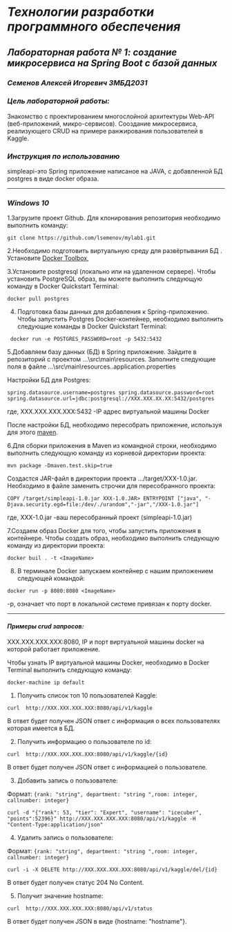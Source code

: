 # *Технологии разработки программного обеспечения*
## *Лабораторная работа № 1: создание микросервиса на Spring Boot с базой данных*
### *Семенов Алексей Игоревич ЗМБД2031*
### *Цель лабораторной работы:*
Знакомство с проектированием многослойной архитектуры Web-API (веб-приложений, микро-сервисов).
Сооздание микросервиса, реализующего CRUD  на примере ранжирования пользователей в Kaggle.
### *Инструкция по использованию*
simpleapi-это Spring приложение написаное на JAVA, с добавленной БД postgres в виде docker образа.

---
### *Windows 10*

1.Загрузите проект Github. Для клонирования репозитория необходимо выполнить команду:


`git clone https://github.com/lsemenov/mylab1.git`


2.Необходимо подготовить виртуальную среду для развёртывания БД . Установите [Docker Toolbox](https://github.com/docker/toolbox/releases), 


3.Установите postgresql  (локально или на удаленном сервере). Чтобы установить PostgreSQL образ, вы можете выполнить следующую команду в Docker Quickstart Terminal:


`docker pull postgres`


4. Подготовка базы данных для добавления к Spring-приложению. Чтобы запустить Postgres Docker-контейнер, необходимо выполнить следующие команды в Docker Quickstart Terminal:

` docker run -e POSTGRES_PASSWORD=root -p 5432:5432`


5.Добавляем базу данных (БД) в Spring приложение. Зайдите в репозиторий с проектом ...\src\main\resources. Заполните следующие поля в файле ...\src\main\resources..application.properties

Настройки БД для Postgres:


`spring.datasource.username=postgres
spring.datasource.password=root
spring.datasource.url=jdbc:postgresql://XXX.XXX.XX.XX:5432/postgres`

где, XXX.XXX.XXX.XXX:5432 -IP адрес виртуальной машины Docker

После настройки БД, необходимо пересобрать приложение, используя для этого [maven](https://maven.apache.org/download.cgi). 

6.Для сборки приложения в Maven из командной строки, необходимо выполнить следующую команду из корневой директории проекта:


`mvn package -Dmaven.test.skip=true`
  
  
  Создастся JAR-файл в директории проекта .../target/XXX-1.0.jar. Необходимо в файле <Dockerfile> заменить строчки для пересобранного проекта:
  
`COPY /target/simpleapi-1.0.jar XXX-1.0.JAR>
ENTRYPOINT ["java", "-Djava.security.egd=file:/dev/./urandom","-jar","/XXX-1.0.jar"]`


где, XXX-1.0.jar -ваш пересобранный проект (simpleapi-1.0.jar)
  

7.Создаем образ Docker для того, чтобы запустить приложения в контейнере. Чтобы создать образ, необходимо выполнить следующую команду из директории проекта:


`docker buil . -t <ImageName>`


8. В терминале Docker запускаем контейнер с нашим приложением следующей командой:


`docker run -p 8080:8080 <ImageName>`
  
  
  -p, означает что порт в локальной системе привязан к порту  docker.
  
  ---

#### *Примеры crud запросов:*

XXX.XXX.XXX.XXX:8080, IP и порт виртуальной машины  docker на которой работает приложение.

Чтобы узнать IP виртуальной машины Docker, необходимо в Docker Terminal выполнить следующую команду:


`docker-machine ip default`


1. Получить список топ 10 пользователей Kaggle:


`curl  http://XXX.XXX.XXX.XXX:8080/api/v1/kaggle`

В ответ будет получен JSON ответ с информация о всех пользователях которая имеется в БД.


2. Получить информацию о пользователе по id:


`curl  http://XXX.XXX.XXX.XXX:8080/api/v1/kaggle/{id} `


В ответ будет получен JSON ответ с информацией о пользователе.


3. Добавить запись о пользователе:

Формат: `{rank: "string", department: "string ",room: integer, callnumber: integer}`


`curl -d "{"rank": 53, "tier": "Expert", "username": "icecuber", "points":52396}" http://XXX.XXX.XXX.XXX:8080/api/v1/kaggle -H "Content-Type:application/json"`


4. Удалить запись о пользователе:

Формат: `{rank: "string", department: "string ",room: integer, callnumber: integer}`

`curl -i -X DELETE http://XXX.XXX.XXX.XXX:8080/api/v1/kaggle/del/{id}`


В ответ будет получен статус 204 No Content.


5. Получит значение hostname:


`curl  http://XXX.XXX.XXX.XXX:8080/api/v1/status` 

В ответ будет получен JSON в виде {hostname: "hostname"}.

